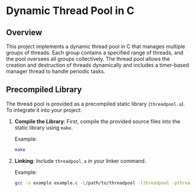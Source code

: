 # Dynamic Thread Pool in C

## Overview

This project implements a dynamic thread pool in C that manages multiple groups of threads. Each group contains a specified range of threads, and the pool oversees all groups collectively. The thread pool allows the creation and destruction of threads dynamically and includes a timer-based manager thread to handle periodic tasks.

## Precompiled Library

The thread pool is provided as a precompiled static library (`threadpool.a`). To integrate it into your project:

1. **Compile the Library**: First, compile the provided source files into the static library using `make`.

   Example:
   ```bash
   make

2. **Linking**: Include `threadpool.a` in your linker command.
   
   Example:
   ```bash
   gcc -o example example.c -L/path/to/threadpool -lthreadpool -pthread